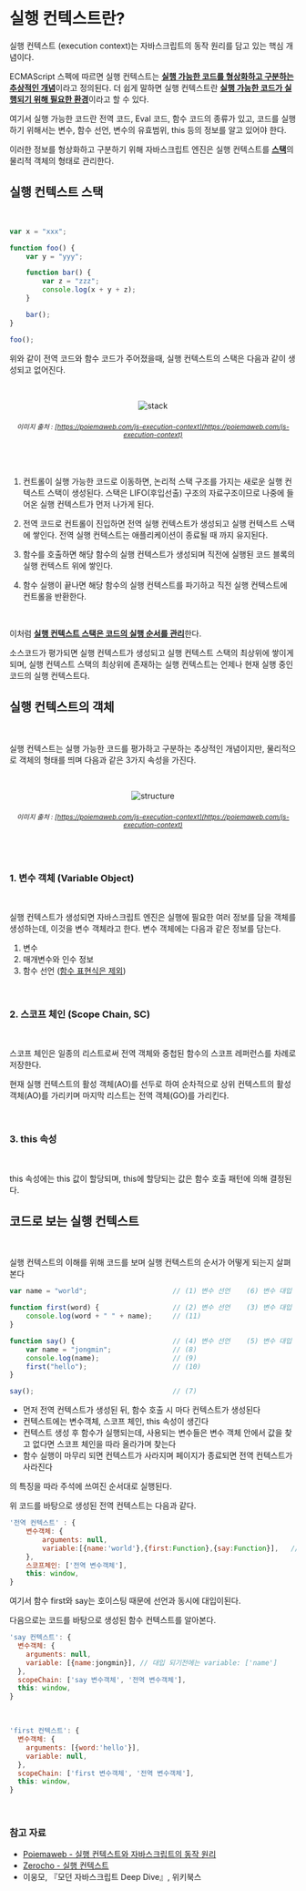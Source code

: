 # 실행 컨텍스트란?

실행 컨텍스트 (execution context)는 자바스크립트의 동작 원리를 담고 있는 핵심 개념이다. <br/>

ECMAScript 스펙에 따르면 실행 컨텍스트는 <b><u>실행 가능한 코드를 형상화하고 구분하는 추상적인 개념</u></b>이라고 정의된다. 더 쉽게 말하면 실행 컨텍스트란 <b><u>실행 가능한 코드가 실행되기 위해 필요한 환경</u></b>이라고 할 수 있다. <br/>

여기서 실행 가능한 코드란 전역 코드, Eval 코드, 함수 코드의 종류가 있고, 코드를 실행하기 위해서는 변수, 함수 선언, 변수의 유효범위, this 등의 정보를 알고 있어야 한다. <br/>

이러한 정보를 형상화하고 구분하기 위해 자바스크립트 엔진은 실행 컨텍스트를 <b><u>스택</u></b>의 물리적 객체의 형태로 관리한다.<br/>

## 실행 컨텍스트 스택

<br/>

```js
var x = "xxx";

function foo() {
	var y = "yyy";

	function bar() {
		var z = "zzz";
		console.log(x + y + z);
	}

	bar();
}

foo();
```

위와 같이 전역 코드와 함수 코드가 주어졌을때, 실행 컨텍스트의 스택은 다음과 같이 생성되고 없어진다.

<div align="center">

<br/>

![stack](/img/javascript/execution_context/stack.png)

###### <small> 이미지 출처 : [https://poiemaweb.com/js-execution-context](https://poiemaweb.com/js-execution-context) </small>

<br/>

</div>

1. 컨트롤이 실행 가능한 코드로 이동하면, 논리적 스택 구조를 가지는 새로운 실행 컨텍스트 스택이 생성된다. 스택은 LIFO(후입선출) 구조의 자료구조이므로 나중에 들어온 실행 컨텍스트가 먼저 나가게 된다.

2. 전역 코드로 컨트롤이 진입하면 전역 실행 컨텍스트가 생성되고 실행 컨텍스트 스택에 쌓인다. 전역 실행 컨텍스트는 애플리케이션이 종료될 때 까지 유지된다.

3. 함수를 호출하면 해당 함수의 실행 컨텍스트가 생성되며 직전에 실행된 코드 블록의 실행 컨텍스트 위에 쌓인다.

4. 함수 실행이 끝나면 해당 함수의 실행 컨텍스트를 파기하고 직전 실행 컨텍스트에 컨트롤을 반환한다.

<br/>

이처럼 <b><u>실행 컨텍스트 스택은 코드의 실행 순서를 관리</u></b>한다.

소스코드가 평가되면 실행 컨텍스트가 생성되고 실행 컨텍스트 스택의 최상위에 쌓이게 되며, 실행 컨텍스트 스택의 최상위에 존재하는 실행 컨텍스트는 언제나 현재 실행 중인 코드의 실행 컨텍스트다.<br/>

## 실행 컨텍스트의 객체

<br/>

실행 컨텍스트는 실행 가능한 코드를 평가하고 구분하는 추상적인 개념이지만, 물리적으로 객체의 형태를 띄며 다음과 같은 3가지 속성을 가진다.

<div align="center">

<br/>

![structure](/img/javascript/execution_context/structure.png)

###### <small> 이미지 출처 : [https://poiemaweb.com/js-execution-context](https://poiemaweb.com/js-execution-context) </small>

<br/>

</div>

### 1. 변수 객체 (Variable Object)

<br/>

실행 컨텍스트가 생성되면 자바스크립트 엔진은 실행에 필요한 여러 정보를 담을 객체를 생성하는데, 이것을 변수 객체라고 한다. 변수 객체에는 다음과 같은 정보를 담는다.<br/>

1. 변수
2. 매개변수와 인수 정보
3. 함수 선언 (<u>함수 표현식은 제외</u>)

<br/>

### 2. 스코프 체인 (Scope Chain, SC)

<br/>

스코프 체인은 일종의 리스트로써 전역 객체와 중첩된 함수의 스코프 레퍼런스를 차례로 저장한다.<br/>

현재 실행 컨텍스트의 활성 객체(AO)를 선두로 하여 순차적으로 상위 컨텍스트의 활성 객체(AO)를 가리키며 마지막 리스트는 전역 객체(GO)를 가리킨다.

<br/>

### 3. this 속성

<br/>

this 속성에는 this 값이 할당되며, this에 할당되는 값은 함수 호출 패턴에 의해 결정된다.

## 코드로 보는 실행 컨텍스트

<br/>

실행 컨텍스트의 이해를 위해 코드를 보며 실행 컨텍스트의 순서가 어떻게 되는지 살펴본다

<!-- prettier-ignore-start -->

```js
var name = "world";                     // (1) 변수 선언    (6) 변수 대입

function first(word) {                  // (2) 변수 선언    (3) 변수 대입
	console.log(word + " " + name);     // (11)
}

function say() {                        // (4) 변수 선언    (5) 변수 대입
	var name = "jongmin";               // (8)
	console.log(name);                  // (9)
	first("hello");                     // (10)
}

say();                                  // (7)
```

<!-- prettier-ignore-end -->

-   먼저 전역 컨텍스트가 생성된 뒤, 함수 호출 시 마다 컨텍스트가 생성된다
-   컨텍스트에는 변수객체, 스코프 체인, this 속성이 생긴다
-   컨텍스트 생성 후 함수가 실행되는데, 사용되는 변수들은 변수 객체 안에서 값을 찾고 없다면 스코프 체인을 따라 올라가며 찾는다
-   함수 실행이 마무리 되면 컨텍스트가 사라지며 페이지가 종료되면 전역 컨텍스트가 사라진다

의 특징을 따라 주석에 쓰여진 순서대로 실행된다. <br/>

위 코드를 바탕으로 생성된 전역 컨텍스트는 다음과 같다. <br/>

```js
'전역 컨텍스트' : {
    변수객체: {
        arguments: null,
        variable:[{name:'world'},{first:Function},{say:Function}],   // 대입 되기전에는 variable: ['name','first','say']
    },
    스코프체인: ['전역 변수객체'],
    this: window,
}
```

여기서 함수 first와 say는 호이스팅 때문에 선언과 동시에 대입이된다. <br/>

다음으로는 코드를 바탕으로 생성된 함수 컨텍스트를 알아본다. <br/>

```js
'say 컨텍스트': {
  변수객체: {
    arguments: null,
    variable: [{name:jongmin}], // 대입 되기전에는 variable: ['name']
  },
  scopeChain: ['say 변수객체', '전역 변수객체'],
  this: window,
}
```

<br/>

```js
'first 컨텍스트': {
  변수객체: {
    arguments: [{word:'hello'}],
    variable: null,
  },
  scopeChain: ['first 변수객체', '전역 변수객체'],
  this: window,
}
```

<br/>

### 참고 자료

-   [Poiemaweb - 실행 컨텍스트와 자바스크립트의 동작 원리](https://poiemaweb.com/js-execution-context)
-   [Zerocho - 실행 컨텍스트](https://www.zerocho.com/category/JavaScript/post/5741d96d094da4986bc950a0)
-   이웅모, 『모던 자바스크립트 Deep Dive』, 위키북스
